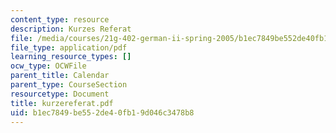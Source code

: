 ```yaml
---
content_type: resource
description: Kurzes Referat
file: /media/courses/21g-402-german-ii-spring-2005/b1ec7849be552de40fb19d046c3478b8_kurzereferat.pdf
file_type: application/pdf
learning_resource_types: []
ocw_type: OCWFile
parent_title: Calendar
parent_type: CourseSection
resourcetype: Document
title: kurzereferat.pdf
uid: b1ec7849-be55-2de4-0fb1-9d046c3478b8
---
```

